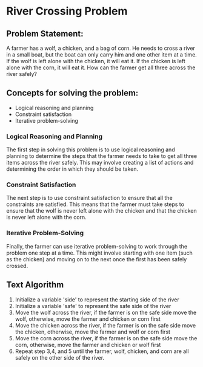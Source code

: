 # River Crossing Problem

## Problem Statement:

A farmer has a wolf, a chicken, and a bag of corn. He needs to cross a river in a small boat, but the boat can only carry him and one other item at a time. If the wolf is left alone with the chicken, it will eat it. If the chicken is left alone with the corn, it will eat it. How can the farmer get all three across the river safely?

## Concepts for solving the problem:

- Logical reasoning and planning
- Constraint satisfaction
- Iterative problem-solving

### Logical Reasoning and Planning

The first step in solving this problem is to use logical reasoning and planning to determine the steps that the farmer needs to take to get all three items across the river safely. This may involve creating a list of actions and determining the order in which they should be taken.

### Constraint Satisfaction

The next step is to use constraint satisfaction to ensure that all the constraints are satisfied. This means that the farmer must take steps to ensure that the wolf is never left alone with the chicken and that the chicken is never left alone with the corn.

### Iterative Problem-Solving

Finally, the farmer can use iterative problem-solving to work through the problem one step at a time. This might involve starting with one item (such as the chicken) and moving on to the next once the first has been safely crossed.

## Text Algorithm

1. Initialize a variable 'side' to represent the starting side of the river
2. Initialize a variable 'safe' to represent the safe side of the river
3. Move the wolf across the river, if the farmer is on the safe side move the wolf, otherwise, move the farmer and chicken or corn first
4. Move the chicken across the river, if the farmer is on the safe side move the chicken, otherwise, move the farmer and wolf or corn first
5. Move the corn across the river, if the farmer is on the safe side move the corn, otherwise, move the farmer and chicken or wolf first
6. Repeat step 3,4, and 5 until the farmer, wolf, chicken, and corn are all safely on the other side of the river.